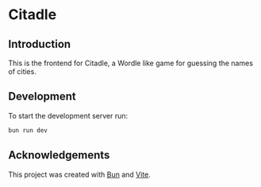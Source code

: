 # Citadle

## Introduction

This is the frontend for Citadle, a Wordle like game for guessing the names of cities.

## Development

To start the development server run:

```bash
bun run dev
```

## Acknowledgements

This project was created with [Bun](https://bun.sh) and [Vite](https://vitejs.dev/).
